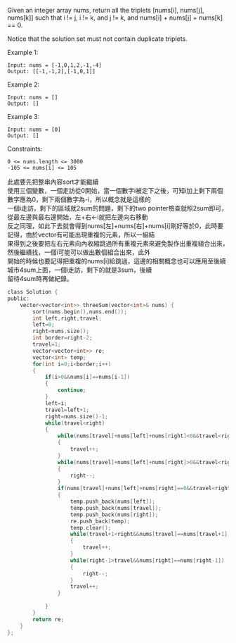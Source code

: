 Given an integer array nums, return all the triplets [nums[i], nums[j], nums[k]] such that i != j, i != k, and j != k, and nums[i] + nums[j] + nums[k] == 0.

Notice that the solution set must not contain duplicate triplets.

 

Example 1:
```
Input: nums = [-1,0,1,2,-1,-4]
Output: [[-1,-1,2],[-1,0,1]]
```
Example 2:
```
Input: nums = []
Output: []
```
Example 3:
```
Input: nums = [0]
Output: []
 ```

Constraints:

```0 <= nums.length <= 3000```  
```-105 <= nums[i] <= 105```

此處要先把整串內容sort才能繼續  
使用三個變數，一個走訪從0開始，當一個數字i被定下之後，可知i加上剩下兩個數字應為0，剩下兩個數字為-i，所以概念就是這樣的  
一個i走訪，剩下的區域就2sum的問題，剩下的two pointer檢查就照2sum即可，從最左邊與最右邊開始，左+右<-i就把左邊向右移動  
反之同理，如此下去就會得到nums[左]+nums[右]+nums[i]剛好等於0，此時要記得，由於vector有可能出現重複的元素，所以一組結  
果得到之後要把左右元素向內收縮跳過所有重複元素來避免製作出重複組合出來，然後繼續找，一個i可能可以做出數個組合出來，此外  
開始的時候也要記得把重複的nums[i]給跳過，這邊的相關概念也可以應用至後續城市4sum上面，一個i走訪，剩下的就是3sum，後續  
留待4sum時再做紀錄。

```c
class Solution {
public:
    vector<vector<int>> threeSum(vector<int>& nums) {
        sort(nums.begin(),nums.end());
        int left,right,travel;
        left=0;
        right=nums.size();
        int border=right-2;
        travel=1;
        vector<vector<int>> re;
        vector<int> temp;
        for(int i=0;i<border;i++)
        {
            if(i>0&&nums[i]==nums[i-1])
            {
                continue;
            }
            left=i;
            travel=left+1;
            right=nums.size()-1;
            while(travel<right)
            {
                while(nums[travel]+nums[left]+nums[right]<0&&travel<right)
                {
                    travel++;
                }
                while(nums[travel]+nums[left]+nums[right]>0&&travel<right)
                {
                    right--;
                }
                if(nums[travel]+nums[left]+nums[right]==0&&travel<right)
                {
                    temp.push_back(nums[left]);
                    temp.push_back(nums[travel]);
                    temp.push_back(nums[right]);
                    re.push_back(temp);
                    temp.clear();
                    while(travel+1<right&&nums[travel]==nums[travel+1])
                    {
                        travel++;
                    }
                    while(right-1>travel&&nums[right]==nums[right-1])
                    {
                        right--;
                    }
                    travel++;
                }
                
            }
        }
        return re;
    }
};
```

